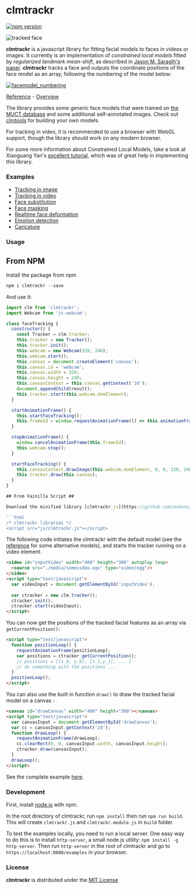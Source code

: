 clmtrackr
======

[![npm version](https://img.shields.io/npm/v/clmtrackr.svg)](https://www.npmjs.com/package/clmtrackr)

![tracked face](https://auduno.github.io/clmtrackr/examples/media/clmtrackr_03.jpg)

**clmtrackr** is a javascript library for fitting facial models to faces in videos or images. It currently is an implementation of *constrained local models* fitted by *regularized landmark mean-shift*, as described in [Jason M. Saragih's paper](http://dl.acm.org/citation.cfm?id=1938021). **clmtrackr** tracks a face and outputs the coordinate positions of the face model as an array, following the numbering of the model below:

[![facemodel_numbering](https://auduno.github.io/clmtrackr/examples/media/facemodel_numbering_new_small.png)](https://auduno.github.io/clmtrackr/examples/media/facemodel_numbering_new.png)

[Reference](http://auduno.github.io/clmtrackr/docs/reference.html) - [Overview](https://www.auduno.com/2014/01/05/fitting-faces/)

The library provides some generic face models that were trained on [the MUCT database](http://www.milbo.org/muct/) and some additional self-annotated images. Check out [clmtools](https://github.com/auduno/clmtools) for building your own models.

For tracking in video, it is recommended to use a browser with WebGL support, though the library should work on any modern browser.

For some more information about Constrained Local Models, take a look at Xiaoguang Yan's [excellent tutorial](https://sites.google.com/site/xgyanhome/home/projects/clm-implementation/ConstrainedLocalModel-tutorial%2Cv0.7.pdf?attredirects=0), which was of great help in implementing this library.

### Examples ###

* [Tracking in image](https://auduno.github.io/clmtrackr/examples/clm_image.html)
* [Tracking in video](https://auduno.github.io/clmtrackr/examples/clm_video.html)
* [Face substitution](https://auduno.github.io/clmtrackr/examples/facesubstitution.html)
* [Face masking](https://auduno.github.io/clmtrackr/examples/face_mask.html)
* [Realtime face deformation](https://auduno.github.io/clmtrackr/examples/facedeform.html)
* [Emotion detection](https://auduno.github.io/clmtrackr/examples/clm_emotiondetection.html)
* [Caricature](https://auduno.github.io/clmtrackr/examples/caricature.html)

### Usage ###

## From NPM ###
Install the package from npm
```js
npm i clmtrackr --save
```
And use it:
```js
import clm from 'clmtrackr';
import Webcam from 'js-webcam';

class faceTracking {
  constructor() {
    const Tracker = clm.tracker;
    this.tracker = new Tracker();
    this.tracker.init();
    this.webcam = new Webcam(320, 240);
    this.webcam.start();
    this.canvas = document.createElement('canvas');
    this.canvas.id = 'webcam';
    this.canvas.width = 320;
    this.canvas.height = 240;
    this.canvasContext = this.canvas.getContext('2d');
    document.appendChild(result);
    this.tracker.start(this.webcam.domElement);
  }

  startAnimationFrame() {
    this.startFaceTracking();
    this.frameId = window.requestAnimationFrame(() => this.animationFrame());
  }

  stopAnimationFrame() {
    window.cancelAnimationFrame(this.frameId);
    this.webcam.stop();
  }

  startFaceTracking() {
    this.canvasContext.drawImage(this.webcam.domElement, 0, 0, 320, 240);
    this.tracker.draw(this.canvas);
  }
}

## From Vainilla Script ##

Download the minified library [clmtrackr.js](https://github.com/auduno/clmtrackr/raw/dev/build/clmtrackr.js), and include it in your webpage.

```html
/* clmtrackr libraries */
<script src="js/clmtrackr.js"></script>
```

The following code initiates the clmtrackr with the default model (see the [reference](http://auduno.github.io/clmtrackr/docs/reference.html) for some alternative models), and starts the tracker running on a video element.

```html
<video id="inputVideo" width="400" height="300" autoplay loop>
  <source src="./media/somevideo.ogv" type="video/ogg"/>
</video>
<script type="text/javascript">
  var videoInput = document.getElementById('inputVideo');
  
  var ctracker = new clm.tracker();
  ctracker.init();
  ctracker.start(videoInput);
</script>
```

You can now get the positions of the tracked facial features as an array via ```getCurrentPosition()```:

```html
<script type="text/javascript">
  function positionLoop() {
    requestAnimationFrame(positionLoop);
    var positions = ctracker.getCurrentPosition();
    // positions = [[x_0, y_0], [x_1,y_1], ... ]
    // do something with the positions ...
  }
  positionLoop();
</script>
```

You can also use the built in function ```draw()``` to draw the tracked facial model on a canvas :

```html
<canvas id="drawCanvas" width="400" height="300"></canvas>
<script type="text/javascript">
  var canvasInput = document.getElementById('drawCanvas');
  var cc = canvasInput.getContext('2d');
  function drawLoop() {
    requestAnimationFrame(drawLoop);
    cc.clearRect(0, 0, canvasInput.width, canvasInput.height);
    ctracker.draw(canvasInput);
  }
  drawLoop();
</script>
```

See the complete example [here](https://auduno.github.io/clmtrackr/examples/example.html).

### Development ###

First, install [node.js](http://nodejs.org/) with npm.

In the root directory of clmtrackr, run `npm install` then run `npm run build`. This will create `clmtrackr.js` and `clmtrackr.module.js` in `build` folder.

To test the examples locally, you need to run a local server. One easy way to do this is to install `http-server`, a small node.js utility: `npm install -g http-server`. Then run `http-server` in the root of clmtrackr and go to `https://localhost:8080/examples` in your browser.

### License ###

**clmtrackr** is distributed under the [MIT License](http://www.opensource.org/licenses/MIT)

